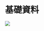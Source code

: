 # 基礎資料

![](https://scontent-tpe1-1.xx.fbcdn.net/v/t1.0-9/19399000_1414166341952838_8111807770619579479_n.jpg?oh=184cbd8bc01848142752e182a5201bc6&oe=59E27A3D)
